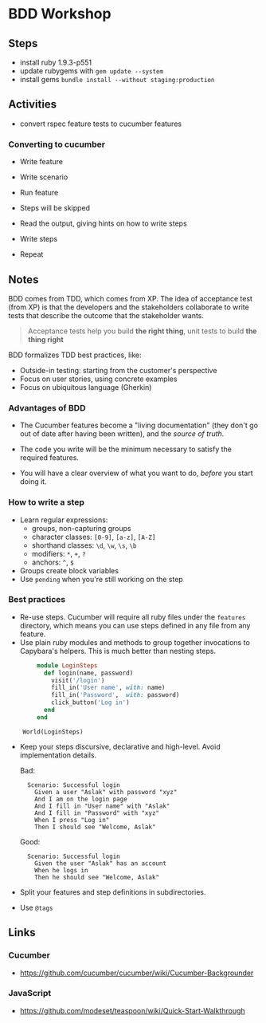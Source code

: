 # BDD Workshop

## Steps

* install ruby 1.9.3-p551
* update rubygems with `gem update --system`
* install gems `bundle install --without staging:production`

## Activities

* convert rspec feature tests to cucumber features

### Converting to cucumber

* Write feature
* Write scenario
* Run feature
* Steps will be skipped

* Read the output, giving hints on how to write steps
* Write steps
* Repeat

## Notes


BDD comes from TDD, which comes from XP.
The idea of acceptance test (from XP) is that the developers and the
stakeholders collaborate to write tests that describe the outcome that
the stakeholder wants.

> Acceptance tests help you build **the right thing**, unit tests to build **the thing right**

BDD formalizes TDD best practices, like:

* Outside-in testing: starting from the customer's perspective
* Focus on user stories, using concrete examples
* Focus on ubiquitous language (Gherkin)

### Advantages of BDD

* The Cucumber features become a "living documentation" (they don't go out of
date after having been written), and the *source of truth*.

* The code you write will be the minimum necessary to satisfy the required features.

* You will have a clear overview of what you want to do, *before* you start doing it.

### How to write a step

* Learn regular expressions:
  * groups, non-capturing groups
  * character classes: `[0-9]`, `[a-z]`, `[A-Z]`
  * shorthand classes: `\d`, `\w`, `\s`, `\b`
  * modifiers:         `*`, `+`, `?`
  * anchors:           `^`, `$`
* Groups create block variables
* Use `pending` when you're still working on the step

### Best practices

* Re-use steps. Cucumber will require all ruby files under the `features`
  directory, which means you can use steps defined in any file from any
  feature.
* Use plain ruby modules and methods to group together invocations to
  Capybara's helpers. This is much better than nesting steps.

``` ruby
        module LoginSteps
          def login(name, password)
            visit('/login')
            fill_in('User name', with: name)
            fill_in('Password',  with: password)
            click_button('Log in')
          end
        end
```

        World(LoginSteps)

* Keep your steps discursive, declarative and high-level. Avoid implementation details.

  Bad:

        Scenario: Successful login
          Given a user "Aslak" with password "xyz"
          And I am on the login page
          And I fill in "User name" with "Aslak"
          And I fill in "Password" with "xyz"
          When I press "Log in"
          Then I should see "Welcome, Aslak"
 
  Good:

        Scenario: Successful login
          Given the user "Aslak" has an account
          When he logs in
          Then he should see "Welcome, Aslak"

* Split your features and step definitions in subdirectories.
* Use `@tags`

## Links

### Cucumber

* <https://github.com/cucumber/cucumber/wiki/Cucumber-Backgrounder>

### JavaScript

* <https://github.com/modeset/teaspoon/wiki/Quick-Start-Walkthrough>

